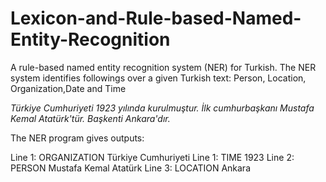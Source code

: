 # Lexicon-and-Rule-based-Named-Entity-Recognition
A rule-based named entity recognition system (NER) for Turkish. The NER system identifies followings over a given Turkish text:  Person, Location, Organization,Date and Time

*Türkiye Cumhuriyeti 1923 yılında kurulmuştur. 
İlk cumhurbaşkanı Mustafa Kemal Atatürk'tür. 
Başkenti Ankara'dır.*

The NER program gives outputs:

Line 1: ORGANIZATION Türkiye Cumhuriyeti
Line 1: TIME 1923
Line 2: PERSON Mustafa Kemal Atatürk
Line 3: LOCATION Ankara


